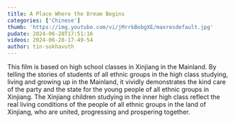 ```yaml
---
title: A Place Where the Dream Begins
categories: ['Chinese']
thumb: 'https://img.youtube.com/vi/jMrrkBobgXE/maxresdefault.jpg'
pudate: 2024-06-28T17:51:16
videos: 2024-06-28-17-49-54
author: tin-sokhavuth
---
```

This film is based on high school classes in Xinjiang in the Mainland. By telling the stories of students of all ethnic groups in the high class studying, living and growing up in the Mainland, it vividly demonstrates the kind care of the party and the state for the young people of all ethnic groups in Xinjiang. The Xinjiang children studying in the inner high class reflect the real living conditions of the people of all ethnic groups in the land of Xinjiang, who are united, progressing and prospering together.